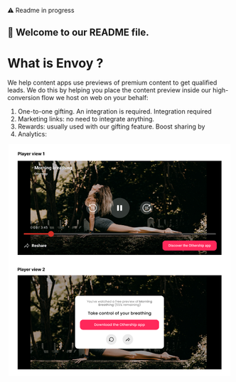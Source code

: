 
⚠️ Readme in progress 

## 👋 Welcome to our README file.

# What is Envoy ? 

We help content apps use previews of premium content to get qualified leads.
We do this by helping you place the content preview inside our high-conversion flow we host on web on your behalf:


1. One-to-one gifting. An integration is required. Integration required 
2. Marketing links: no need to integrate anything. 
3. Rewards: usually used with our gifting feature. Boost sharing by 
4. Analytics: 

<!-- **Here are some ideas to get you started:**

🙋‍♀️ A short introduction - what is your organization all about?
🌈 Contribution guidelines - how can the community get involved?
👩‍💻 Useful resources - where can the community find your docs? Is there anything else the community should know?
🍿 Fun facts - what does your team eat for breakfast?
🧙 Remember, you can do mighty things with the power of [Markdown](https://docs.github.com/github/writing-on-github/getting-started-with-writing-and-formatting-on-github/basic-writing-and-formatting-syntax) -->

<p class="" style="text-align:center;">
<img src="../images/player_views.png" style="max-width: 500px;"/>
</p>




 
